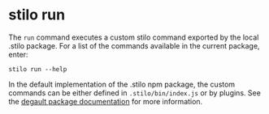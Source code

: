 # stilo run
The `run` command executes a custom stilo command exported by the local
.stilo package. For a list of the commands available in the current package,
enter:
```
stilo run --help
```
In the default implementation of the .stilo npm package, the custom
commands can be either defined in `.stilo/bin/index.js` or by
plugins. See the [degault package documentation](../package-template/README.md)
for more information.
  

  


